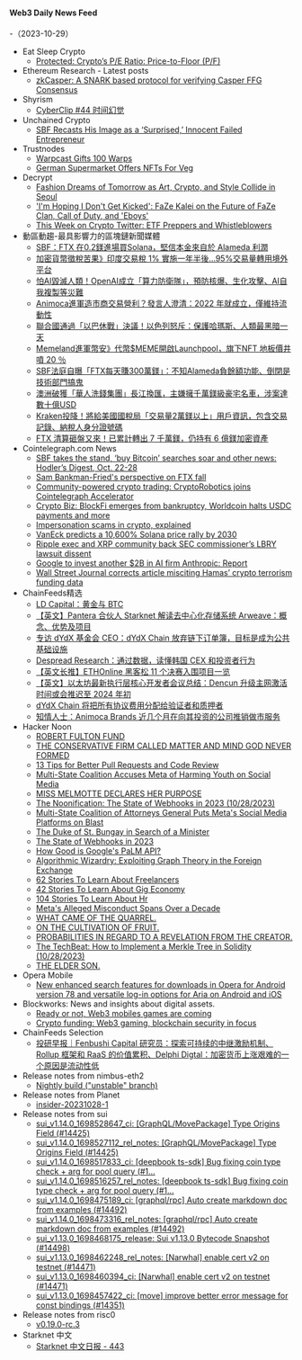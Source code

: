 #### Web3 Daily News Feed
-（2023-10-29）

- Eat Sleep Crypto
  - [Protected: Crypto’s P/E Ratio: Price-to-Floor (P/F)](https://eatsleepcrypto.com/price-to-floor-ratio/)
- Ethereum Research - Latest posts
  - [zkCasper: A SNARK based protocol for verifying Casper FFG Consensus](https://ethresear.ch/t/zkcasper-a-snark-based-protocol-for-verifying-casper-ffg-consensus/15559/27)
- Shyrism
  - [CyberClip #44 时间幻觉](https://shyrz.me/cyberclip-44-time-is-an-illusion/)
- Unchained Crypto
  - [SBF Recasts His Image as a ‘Surprised,’ Innocent Failed Entrepreneur](https://unchainedcrypto.com/sbf-recasts-his-image-as-a-surprised-innocent-failed-entrepreneur/)
- Trustnodes
  - [Warpcast Gifts 100 Warps](https://www.trustnodes.com/2023/10/28/warpcast-gifts-100-warps)
  - [German Supermarket Offers NFTs For Veg](https://www.trustnodes.com/2023/10/28/german-supermarket-offers-nfts-for-veg)
- Decrypt
  - [Fashion Dreams of Tomorrow as Art, Crypto, and Style Collide in Seoul](https://decrypt.co/203588/bad-world-fashion-dreams-tomorrow-korea-blockchain-week)
  - ['I'm Hoping I Don't Get Kicked': FaZe Kalei on the Future of FaZe Clan, Call of Duty, and 'Eboys'](https://decrypt.co/203390/faze-kalei-talks-call-duty-eboys-future-faze-clan)
  - [This Week on Crypto Twitter: ETF Preppers and Whistleblowers](https://decrypt.co/203570/this-week-on-crypto-twitter-etf-speculation-whistleblowers)
- 動區動趨-最具影響力的區塊鏈新聞媒體
  - [SBF：FTX 在0.2鎂進場買Solana，堅信本金來自於 Alameda 利潤](https://www.blocktempo.com/sbf-says-he-started-buying-solanas-sol-at-20-cents/)
  - [加密貨幣徵稅苦果》印度交易稅 1% 實施一年半後…95%交易量轉用境外平台](https://www.blocktempo.com/crypto-exchange-coindcx-expects-india-to-lower-tax/)
  - [怕AI毀滅人類！OpenAI成立「算力防衛隊」，預防核爆、生化攻擊、AI自我複製等災難](https://www.blocktempo.com/openai-is-building-a-new-team-preparedness/)
  - [Animoca進軍造市商交易營利？發言人澄清：2022 年就成立，僅維持流動性](https://www.blocktempo.com/animoca-brands-has-been-pitching-market-making-service/)
  - [聯合國通過「以巴休戰」決議！以色列怒斥：保護哈瑪斯、人類最黑暗一天](https://www.blocktempo.com/un-general-assembly-adopts-immediate-humanitarian-truce/)
  - [Memeland進軍幣安》代幣$MEME開啟Launchpool，旗下NFT 地板價井噴 20 ％](https://www.blocktempo.com/binance-launpool-launch-memeland-new-token-meme/)
  - [SBF法庭自曝「FTX每天賺300萬鎂」：不知Alameda負餘額功能、倒閉是技術部門搞鬼](https://www.blocktempo.com/sam-bankman-fried-testimony-in-oct-28/)
  - [澳洲破獲「華人洗錢集團」長江換匯，主嫌擁千萬鎂級豪宅名車，涉案達數十億USD](https://www.blocktempo.com/changjiang-currency-exchange-suspected-of-money-laundering/)
  - [Kraken投降！將給美國國稅局「交易量2萬鎂以上」用戶資訊，包含交易記錄、納稅人身分證號碼](https://www.blocktempo.com/kraken-will-hand-over-some-user-information-to-irs/)
  - [FTX 清算砸盤又來！已累計轉出 7 千萬鎂，仍持有 6 億鎂加密資產](https://www.blocktempo.com/ftx-and-alameda-transfer-7-million-crypto-assest/)
- Cointelegraph.com News
  - [SBF takes the stand, ‘buy Bitcoin’ searches soar and other news: Hodler’s Digest, Oct. 22-28](https://cointelegraph.com/magazine/sbf-takes-the-stand-buy-bitcoin-searches-soar-and-other-news-hodlers-digest-oct-22-28/)
  - [Sam Bankman-Fried's perspective on FTX fall](https://cointelegraph.com/news/sam-bankman-fried-perspective-ftx-alameda-collapse)
  - [Community-powered crypto trading: CryptoRobotics joins Cointelegraph Accelerator](https://cointelegraph.com/news/community-powered-crypto-trading-cryptorobotics-joins-cointelegraph-accelerator)
  - [Crypto Biz: BlockFi emerges from bankruptcy, Worldcoin halts USDC payments and more](https://cointelegraph.com/news/crypto-biz-blockfi-emerges-bankruptcy-worldcoin-halts-usdc-payments)
  - [Impersonation scams in crypto, explained](https://cointelegraph.com/explained/impersonation-scams-in-crypto-explained)
  - [VanEck predicts a 10,600% Solana price rally by 2030](https://cointelegraph.com/news/vaneck-predicts-a-10-600-solana-price-rally-by-2030)
  - [Ripple exec and XRP community back SEC commissioner’s LBRY lawsuit dissent](https://cointelegraph.com/news/ripple-clo-and-xrp-community-back-sec-commissioner-lbry-lawsuit-dissent)
  - [Google to invest another $2B in AI firm Anthropic: Report](https://cointelegraph.com/news/google-to-invest-another-two-billion-in-ai-firm-anthropic)
  - [Wall Street Journal corrects article misciting Hamas’ crypto terrorism funding data](https://cointelegraph.com/news/wall-street-journal-corrects-article-misciting-hamas-crypto-terrorism-funding-data)
- ChainFeeds精选
  - [LD Capital：黄金与 BTC](https://ld-capital.medium.com/ld-capital-%E9%BB%84%E9%87%91%E4%B8%8Ebtc-a9243f179c68)
  - [【英文】Pantera 合伙人 Starknet 解读去中心化存储系统 Arweave：概念、优势及项目](https://www.veradiverdict.com/p/permanent-storage)
  - [专访 dYdX 基金会 CEO：dYdX Chain 放弃链下订单簿，目标是成为公共基础设施](https://www.panewslab.com/zh/articledetails/79o8qrij.html)
  - [Despread Research：通过数据，读懂韩国 CEX 和投资者行为](https://www.techflowpost.com/article/detail_14339.html)
  - [【英文长推】ETHOnline 黑客松 11 个决赛入围项目一览](https://twitter.com/ETHGlobal/status/1717944385021853885)
  - [【英文】以太坊最新执行层核心开发者会议总结：Dencun 升级主网激活时间或会推迟至 2024 年初](https://www.galaxy.com/insights/research/ethereum-all-core-developers-execution-call-173/)
  - [dYdX Chain 将把所有协议费用分配给验证者和质押者](https://www.theblock.co/post/259766/dydx-chain-to-distribute-all-network-fees-to-validators-and-stakers)
  - [知情人士：Animoca Brands 近几个月在向其投资的公司推销做市服务](https://www.theblock.co/post/259751/animoca-brands-has-been-pitching-an-in-house-market-making-service-to-crypto-startups)
- Hacker Noon
  - [ROBERT FULTON FUND](https://hackernoon.com/robert-fulton-fund?source=rss)
  - [THE CONSERVATIVE FIRM CALLED MATTER AND MIND GOD NEVER FORMED](https://hackernoon.com/the-conservative-firm-called-matter-and-mind-god-never-formed?source=rss)
  - [13 Tips for Better Pull Requests and Code Review](https://hackernoon.com/13-tips-for-better-pull-requests-and-code-review?source=rss)
  - [Multi-State Coalition Accuses Meta of Harming Youth on Social Media](https://hackernoon.com/multi-state-coalition-accuses-meta-of-harming-youth-on-social-media?source=rss)
  - [MISS MELMOTTE DECLARES HER PURPOSE](https://hackernoon.com/miss-melmotte-declares-her-purpose?source=rss)
  - [The Noonification: The State of Webhooks in 2023 (10/28/2023)](https://hackernoon.com/10-28-2023-noonification?source=rss)
  - [Multi-State Coalition of Attorneys General Puts Meta's Social Media Platforms on Blast](https://hackernoon.com/multi-state-coalition-of-attorneys-general-puts-metas-social-media-platforms-on-blast?source=rss)
  - [The Duke of St. Bungay in Search of a Minister](https://hackernoon.com/the-duke-of-st-bungay-in-search-of-a-minister?source=rss)
  - [The State of Webhooks in 2023](https://hackernoon.com/the-state-of-webhooks-in-2023?source=rss)
  - [How Good is Google's PaLM API?](https://hackernoon.com/how-good-is-googles-palm-api?source=rss)
  - [Algorithmic Wizardry: Exploiting Graph Theory in the Foreign Exchange](https://hackernoon.com/algorithmic-wizardry-exploiting-graph-theory-in-the-foreign-exchange?source=rss)
  - [62 Stories To Learn About Freelancers](https://hackernoon.com/62-stories-to-learn-about-freelancers?source=rss)
  - [42 Stories To Learn About Gig Economy](https://hackernoon.com/42-stories-to-learn-about-gig-economy?source=rss)
  - [104 Stories To Learn About Hr](https://hackernoon.com/104-stories-to-learn-about-hr?source=rss)
  - [Meta's Alleged Misconduct Spans Over a Decade](https://hackernoon.com/metas-alleged-misconduct-spans-over-a-decade?source=rss)
  - [WHAT CAME OF THE QUARREL.](https://hackernoon.com/what-came-of-the-quarrel?source=rss)
  - [ON THE CULTIVATION OF FRUIT.](https://hackernoon.com/on-the-cultivation-of-fruit?source=rss)
  - [PROBABILITIES IN REGARD TO A REVELATION FROM THE CREATOR.](https://hackernoon.com/probabilities-in-regard-to-a-revelation-from-the-creator?source=rss)
  - [The TechBeat: How to Implement a Merkle Tree in Solidity (10/28/2023)](https://hackernoon.com/10-28-2023-techbeat?source=rss)
  - [THE ELDER SON.](https://hackernoon.com/the-elder-son?source=rss)
- Opera Mobile
  - [New enhanced search features for downloads in Opera for Android version 78 and versatile log-in options for Aria on Android and iOS](https://blogs.opera.com/mobile/2023/10/opera-for-android-78/)
- Blockworks: News and insights about digital assets.
  - [Ready or not, Web3 mobiles games are coming](https://blockworks.co/news/web3-mobiles-games-future)
  - [Crypto funding: Web3 gaming, blockchain security in focus](https://blockworks.co/news/web3-gaming-blockchain-security-blockaid)
- ChainFeeds Selection
  - [投研早报｜Fenbushi Capital 研究员：探索可持续的中继激励机制、Rollup 框架和 RaaS 的价值累积、Delphi Digtal：加密货币上涨艰难的一个原因是流动性低](https://substack.chainfeeds.xyz/p/fenbushi-capital-rollup-raas-delphi)
- Release notes from nimbus-eth2
  - [Nightly build ("unstable" branch)](https://github.com/status-im/nimbus-eth2/releases/tag/nightly)
- Release notes from Planet
  - [insider-20231028-1](https://github.com/Planetable/Planet/releases/tag/insider-20231028-1)
- Release notes from sui
  - [sui_v1.14.0_1698528647_ci: [GraphQL/MovePackage] Type Origins Field (#14425)](https://github.com/MystenLabs/sui/releases/tag/sui_v1.14.0_1698528647_ci)
  - [sui_v1.14.0_1698527112_rel_notes: [GraphQL/MovePackage] Type Origins Field (#14425)](https://github.com/MystenLabs/sui/releases/tag/sui_v1.14.0_1698527112_rel_notes)
  - [sui_v1.14.0_1698517833_ci: [deepbook ts-sdk] Bug fixing coin type check + arg for pool query (#1…](https://github.com/MystenLabs/sui/releases/tag/sui_v1.14.0_1698517833_ci)
  - [sui_v1.14.0_1698516257_rel_notes: [deepbook ts-sdk] Bug fixing coin type check + arg for pool query (#1…](https://github.com/MystenLabs/sui/releases/tag/sui_v1.14.0_1698516257_rel_notes)
  - [sui_v1.14.0_1698475189_ci: [graphql/rpc] Auto create markdown doc from examples (#14492)](https://github.com/MystenLabs/sui/releases/tag/sui_v1.14.0_1698475189_ci)
  - [sui_v1.14.0_1698473316_rel_notes: [graphql/rpc] Auto create markdown doc from examples (#14492)](https://github.com/MystenLabs/sui/releases/tag/sui_v1.14.0_1698473316_rel_notes)
  - [sui_v1.13.0_1698468175_release: Sui v1.13.0 Bytecode Snapshot (#14498)](https://github.com/MystenLabs/sui/releases/tag/sui_v1.13.0_1698468175_release)
  - [sui_v1.13.0_1698462248_rel_notes: [Narwhal] enable cert v2 on testnet (#14471)](https://github.com/MystenLabs/sui/releases/tag/sui_v1.13.0_1698462248_rel_notes)
  - [sui_v1.13.0_1698460394_ci: [Narwhal] enable cert v2 on testnet (#14471)](https://github.com/MystenLabs/sui/releases/tag/sui_v1.13.0_1698460394_ci)
  - [sui_v1.13.0_1698457422_ci: [move] improve better error message for const bindings (#14351)](https://github.com/MystenLabs/sui/releases/tag/sui_v1.13.0_1698457422_ci)
- Release notes from risc0
  - [v0.19.0-rc.3](https://github.com/risc0/risc0/releases/tag/v0.19.0-rc.3)
- Starknet 中文
  - [Starknet 中文日报 - 443](https://starknetzh.substack.com/p/starknet-443)
